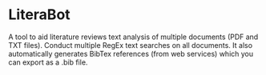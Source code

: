 # LiteraBot
A tool to aid literature reviews text analysis of multiple documents (PDF and TXT files). Conduct multiple RegEx text searches on all documents. It also automatically generates BibTex references (from web services) which you can export as a .bib file. 
